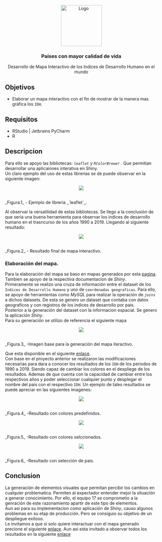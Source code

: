 <!-- PROJECT LOGO -->
<br />
<p align="center">
  <a href="https://github.com/Team-17-Bedu/proyecto">
    <img src="https://github.com/Team-17-Bedu/proyecto/blob/main/img/icono.png" alt="Logo" width="135" height="135">
  </a>

  <h3 align="center"><strong>Países con mayor calidad de vida</strong></h3>

  <p align="center">
    Desarrollo de Mapa Interactivo de los Indices de Desarrollo Humano en el mundo
  </p>

</p>

## Objetivos
* Elaborar un mapa interactivo con el fin de mostrar de la manera mas gráfica los `IDH`.
  
## Requisitos
- RStudio | Jetbrains PyCharm
- R

## Descripcion

Para ello se apoyo las bibliotecas: _`leaflet`_ y _`RColorBrewer`_ . Que permitian desarrollar una aplicaiones interativa en Shiny. 
<br>
Un claro ejemplo del uso de estas librerias se de puede observar en la siguiente imagen:

<p align="center">
  <a href="https://github.com/Team-17-Bedu/proyecto">
    <img src="https://github.com/Team-17-Bedu/proyecto/blob/main/img/Leaflet.PNG">
  </a>
</p>

<br>
_Figura.1_ - Ejemplo de libreria _`leaflet`_.
<br>

Al observar la versatilidad de estas bibliotecas. Se llego a la conclusión de que seria una buena herramienta para observar los indices de desarrollo humano en el trasncurso de los años 1990 a 2019. Llegando al siguiente resultado:

<p align="center">
  <a href="https://github.com/Team-17-Bedu/proyecto">
    <img src="https://github.com/Team-17-Bedu/proyecto/blob/main/img/Resultado.PNG">
  </a>
</p>
<br>
_Figura.2_ - Resultado final de mapa interactivo.
<br>

### Elaboración del mapa.

Para la elaboración del mapa se baso en mapas generados por esta [pagina](https://rstudio.github.io/leaflet/map_widget.html).  Tambien se apoyo de la respectiva documentacion de _Shiny_.
<br>
Primeramente se realizo una cruza de información entre el dataset de los `Indices de Desarrollo Humano` y uno de `coordenadas geograficas`. Para ello, se apoyo de herramientas como _MySQL_ para realizar la operación de _`joins`_ a dichos datasets.
De esta se genero un dataset que contaba con datos geograficos y con registros de los indices de desarrollo por pais.
<br>
Posterior a la generación del dataset con la informacion espacial. Se genero la aplicación _Shiny_. 
<br>
Para su generación se utilizo de referencia el siguiente mapa

<p align="center">
  <a href="https://github.com/Team-17-Bedu/proyecto">
    <img src="https://github.com/Team-17-Bedu/proyecto/blob/main/img/imagen_base.PNG">
  </a>
</p>
<br>
_Figura.3_ -Imagen base para la generación del mapa iteractivo.

Que esta disponible en el siguiente [enlace](https://rstudio.github.io/leaflet/shiny.html). 
<br>
Con base en el proyecto anterior se realizaron las modificaciones necesarias para dara a conocer los resultados de los `IDH` de los periodos de 1990 a 2019. Siendo capaz de cambiar los colores en el despliege de los resultados. Ademas de que cuenta con la capacidad de cambiar entre los respectivos años y poder seleccionar cualquier punto y desplegar el nombre del pais con el respectivo `IDH`. Un ejemplo de tales resultados se puede apreciar en las siguientes imagenes:

<p align="center">
  <a href="https://github.com/Team-17-Bedu/proyecto">
    <img src="https://github.com/Team-17-Bedu/proyecto/blob/main/img/Res_1.PNG">
  </a>
</p>
<br>
_Figura.4_ -Resultado con colores predefinidos.
<br>
<p align="center">
  <a href="https://github.com/Team-17-Bedu/proyecto">
    <img src="https://github.com/Team-17-Bedu/proyecto/blob/main/img/Res_2.PNG">
  </a>
</p>
<br>
_Figura.5_ -Resultado con colores selccionados.
<br>
<p align="center">
  <a href="https://github.com/Team-17-Bedu/proyecto">
    <img src="https://github.com/Team-17-Bedu/proyecto/blob/main/img/Res_3.PNG">
  </a>
</p>
<br>
_Figura.6_ -Resultado con selección de pais.
<br>


## Conclusion 

La generación de elementos visuales que permitan percibir los cambios en cualquier problematica. Permiten al expectador entender mejor la situación a generar conocimiento. Por ello, el equipo 17 se comprometio a la genración de este razonamiento apartir de este tipo de elementos. 
<br>
Aun asi para su implementacion como aplicación de _Shiny_, causo algunos problemas en su etap de producción. Pero se consiguio su objetivo de un despliegue exitoso. <br>
Le invitamos a que si solo quiere interactuar con el mapa generado precione el siguiente [enlace](https://begeistert.shinyapps.io/IDHMap/). Aun asi esta invitado a observar todos los resultados en la siguiente [enlace](https://begeistert.shinyapps.io/Proyecto-Team-17/) 




















